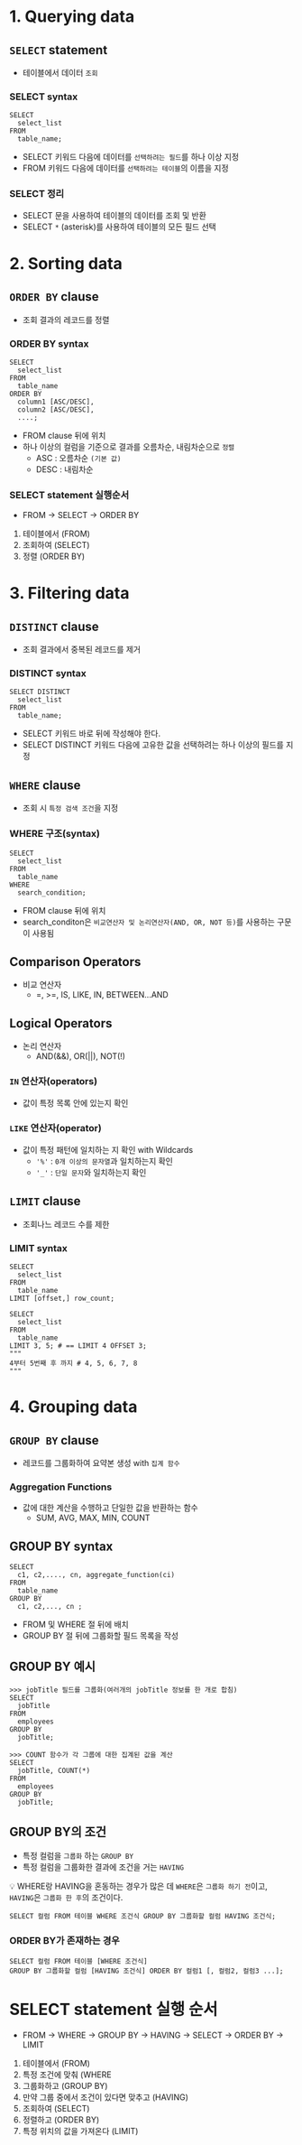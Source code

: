 # 1. Querying data

## `SELECT` statement
- 테이블에서 데이터 `조회`

### SELECT syntax
```
SELECT
  select_list
FROM
  table_name;
```
- SELECT 키워드 다음에 데이터를 `선택하려는 필드`를 하나 이상 지정
- FROM 키워드 다음에 데이터를 `선택하려는 테이블`의 이름을 지정

### SELECT 정리

- SELECT 문을 사용하여 테이블의 데이터를 조회 및 반환
- SELECT `*` (asterisk)를 사용하여 테이블의 모든 필드 선택

# 2. Sorting data

## `ORDER BY` clause
- 조회 결과의 레코드를 정렬

### ORDER BY syntax
```
SELECT
  select_list
FROM
  table_name
ORDER BY
  column1 [ASC/DESC],
  column2 [ASC/DESC],
  ....;
```
- FROM clause 뒤에 위치
- 하나 이상의 컬럼을 기준으로 결과를 오름차순, 내림차순으로 `정렬`
  - ASC : 오름차순 `(기본 값)`
  - DESC : 내림차순

### SELECT statement 실행순서
- FROM -> SELECT -> ORDER BY
1. 테이블에서 (FROM)
2. 조회하여 (SELECT)
3. 정렬 (ORDER BY)

# 3. Filtering data

## `DISTINCT` clause
-  조회 결과에서 중복된 레코드를 제거

### DISTINCT syntax
```
SELECT DISTINCT
  select_list
FROM
  table_name;
```
- SELECT 키워드 바로 뒤에 작성해야 한다.
- SELECT DISTINCT 키워드 다음에 고유한 값을 선택하려는 하나 이상의 필드를 지정

## `WHERE` clause
- 조회 시 `특정 검색 조건`을 지정

### WHERE 구조(syntax)
```
SELECT
  select_list
FROM
  table_name
WHERE
  search_condition;
```
- FROM clause 뒤에 위치
- search_conditon은 `비교연산자 및 논리연산자(AND, OR, NOT 등)`를 사용하는 구문이 사용됨

## Comparison Operators
- 비교 연산자
  - =, >=, IS, LIKE, IN, BETWEEN...AND

## Logical Operators
- 논리 연산자
  -  AND(&&), OR(||), NOT(!)

### `IN` 연산자(operators)
- 값이 특정 목록 안에 있는지 확인

### `LIKE` 연산자(operator)
- 값이 특정 패턴에 일치하는 지 확인 with Wildcards
  - `'%'` : `0개 이상의 문자열`과 일치하는지 확인
  - `'_'` : `단일 문자`와 일치하는지 확인

## `LIMIT` clause
- 조회나느 레코드 수를 제한

### LIMIT syntax
```
SELECT
  select_list
FROM
  table_name
LIMIT [offset,] row_count;
```
```
SELECT
  select_list
FROM
  table_name
LIMIT 3, 5; # == LIMIT 4 OFFSET 3;
"""
4부터 5번째 후 까지 # 4, 5, 6, 7, 8
"""
```

# 4. Grouping data

## `GROUP BY` clause
- 레코드를 그룹화하여 요약본 생성 with `집계 함수`

### Aggregation Functions
- 값에 대한 계산을 수행하고 단일한 값을 반환하는 함수
  - SUM, AVG, MAX, MIN, COUNT

## GROUP BY syntax
```
SELECT
  c1, c2,...., cn, aggregate_function(ci)
FROM
  table_name
GROUP BY
  c1, c2,..., cn ;
```
- FROM 및 WHERE 절 뒤에 배치
- GROUP BY 절 뒤에 그룹화할 필드 목록을 작성

## GROUP BY 예시
```
>>> jobTitle 필드를 그룹화(여러개의 jobTitle 정보를 한 개로 합침)
SELECT
  jobTitle
FROM
  employees
GROUP BY
  jobTitle;
```
```
>>> COUNT 함수가 각 그룹에 대한 집계된 값을 계산
SELECT
  jobTitle, COUNT(*)
FROM
  employees
GROUP BY
  jobTitle;
```
## GROUP BY의 조건
- 특정 컬럼을 `그룹화` 하는 `GROUP BY`
- 특정 컬럼을 그룹화한 결과에 조건을 거는 `HAVING`

:bulb: WHERE랑 HAVING을 혼동하는 경우가 많은 데 `WHERE`은 `그룹화 하기 전`이고, `HAVING`은 `그룹화 한 후`의 조건이다.
```
SELECT 컬럼 FROM 테이블 WHERE 조건식 GROUP BY 그룹화할 컬럼 HAVING 조건식;
```
### ORDER BY가 존재하는 경우
```
SELECT 컬럼 FROM 테이블 [WHERE 조건식]
GROUP BY 그룹화할 컬럼 [HAVING 조건식] ORDER BY 컬럼1 [, 컬럼2, 컬럼3 ...];
```
# SELECT statement 실행 순서
- FROM -> WHERE -> GROUP BY -> HAVING -> SELECT -> ORDER BY -> LIMIT
1. 테이블에서 (FROM)
2. 특정 조건에 맞춰 (WHERE
3. 그룹화하고 (GROUP BY)
4. 만약 그룹 중에서 조건이 있다면 맞추고 (HAVING)
5. 조회하여 (SELECT)
6. 정렬하고 (ORDER BY)
7. 특정 위치의 값을 가져온다 (LIMIT)